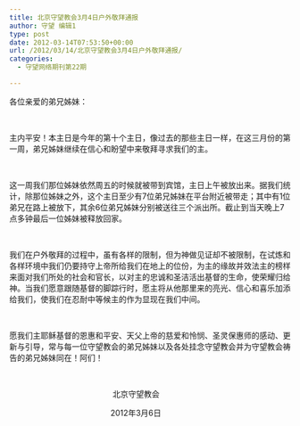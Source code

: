 ```yaml
---
title: 北京守望教会3月4日户外敬拜通报
author: 守望 编辑1
type: post
date: 2012-03-14T07:53:50+00:00
url: /2012/03/14/北京守望教会3月4日户外敬拜通报/
categories:
  - 守望网络期刊第22期

---
```

<!--more-->

各位亲爱的弟兄姊妹：

&nbsp;

主内平安！本主日是今年的第十个主日，像过去的那些主日一样，在这三月份的第一周，弟兄姊妹继续在信心和盼望中来敬拜寻求我们的主。

&nbsp;

这一周我们那位姊妹依然周五的时候就被带到宾馆，主日上午被放出来。据我们统计，除那位姊妹之外，这个主日至少有7位弟兄姊妹在平台附近被带走；其中有1位弟兄在路上被放下，其余6位弟兄姊妹分别被送往三个派出所。截止到当天晚上7点多钟最后一位姊妹被释放回家。

&nbsp;

我们在户外敬拜的过程中，虽有各样的限制，但为神做见证却不被限制，在试炼和各样环境中我们仍要持守上帝所给我们在地上的位份，为主的缘故并效法主的榜样来面对我们所处的社会和官长，以对主的忠诚和圣洁活出基督的生命，使荣耀归给神。当我们愿意跟随基督的脚踪行时，愿主将从他那里来的亮光、信心和喜乐加添给我们，使我们在忍耐中等候主的作为显现在我们中间。

&nbsp;

愿我们主耶稣基督的恩惠和平安、天父上帝的慈爱和怜悯、圣灵保惠师的感动、更新与引导，常与每一位守望教会的弟兄姊妹以及各处挂念守望教会并为守望教会祷告的弟兄姊妹同在！阿们！

&nbsp;

<p align="left">
                                                 北京守望教会
</p>

<p align="left">
                                                2012年3月6日
</p>